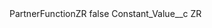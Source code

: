 <?xml version="1.0" encoding="UTF-8"?>
<CustomMetadata xmlns="http://soap.sforce.com/2006/04/metadata" xmlns:xsi="http://www.w3.org/2001/XMLSchema-instance" xmlns:xsd="http://www.w3.org/2001/XMLSchema">
    <label>PartnerFunctionZR</label>
    <protected>false</protected>
    <values>
        <field>Constant_Value__c</field>
        <value xsi:type="xsd:string">ZR</value>
    </values>
</CustomMetadata>

